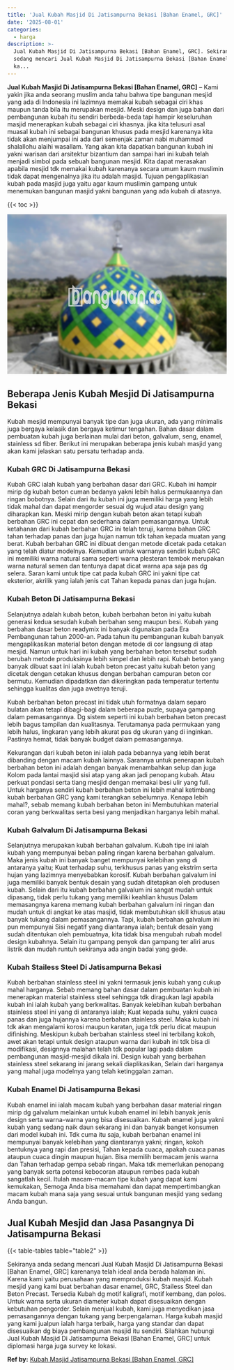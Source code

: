 ```yaml
---
title: 'Jual Kubah Masjid Di Jatisampurna Bekasi [Bahan Enamel, GRC]'
date: '2025-08-01'
categories:
  - harga
description: >-
  Jual Kubah Masjid Di Jatisampurna Bekasi [Bahan Enamel, GRC]. Sekiranya anda
  sedang mencari Jual Kubah Masjid Di Jatisampurna Bekasi [Bahan Enamel, GRC]
  ka...
---
```


**Jual Kubah Masjid Di Jatisampurna Bekasi \[Bahan Enamel, GRC\]** – Kami yakin jika anda seorang muslim anda tahu bahwa tipe bangunan mesjid yang ada di Indonesia ini lazimnya memakai kubah sebagai ciri khas maupun tanda bila itu merupakan mesjid. Meski design dan juga bahan dari pembangunan kubah itu sendiri berbeda-beda tapi hampir keseluruhan masjid menerapkan kubah sebagai ciri khasnya. jika kita telusuri asal muasal kubah ini sebagai bangunan khusus pada mesjid karenanya kita tidak akan menjumpai ini ada dari semenjak zaman nabi muhammad shalallohu alaihi wasallam. Yang akan kita dapatkan bangunan kubah ini yakni warisan dari arsitektur bizantium dan sampai hari ini kubah telah menjadi simbol pada sebuah bangunan mesjid. Kita dapat merasakan apabila mesjid tdk memakai kubah karenanya secara umum kaum muslimin tidak dapat mengenalnya jika itu adalah masjid. Tujuan pengaplikasian kubah pada masjid juga yaitu agar kaum muslimin gampang untuk menemukan bangunan masjid yakni bangunan yang ada kubah di atasnya.

{{< toc >}}

![Jual Kubah Masjid Di Jatisampurna Bekasi [Bahan Enamel, GRC]](/images/jual-kubah-masjid-27.png)

## Beberapa Jenis Kubah Mesjid Di Jatisampurna Bekasi

Kubah mesjid mempunyai banyak tipe dan juga ukuran, ada yang minimalis juga bergaya kelasik dan bergaya ketimur tengahan. Bahan dasar dalam pembuatan kubah juga berlainan mulai dari beton, galvalum, seng, enamel, stainless sd fiber. Berikut ini merupakan beberapa jenis kubah masjid yang akan kami jelaskan satu persatu terhadap anda.

### Kubah GRC Di Jatisampurna Bekasi

Kubah GRC ialah kubah yang berbahan dasar dari GRC. Kubah ini hampir mirip dg kubah beton cuman bedanya yakni lebih halus permukaannya dan ringan bobotnya. Selain dari itu kubah ini juga memiliki harga yang lebih tidak mahal dan dapat mengorder sesuai dg wujud atau design yang diharapkan kan. Meski mirip dengan kubah beton akan tetapi kubah berbahan GRC ini cepat dan sederhana dalam pemasangannya. Untuk ketahanan dari kubah berbahan GRC ini telah teruji, karena bahan GRC tahan terhadap panas dan juga hujan namun tdk tahan kepada muatan yang berat. Kubah berbahan GRC ini dibuat dengan metode dicetak pada cetakan yang telah diatur modelnya. Kemudian untuk warnanya sendiri kubah GRC ini memiliki warna natural sama seperti warna plesteran tembok merupakan warna natural semen dan tentunya dapat dicat warna apa saja pas dg selera. Saran kami untuk tipe cat pada kubah GRC ini yakni tipe cat eksterior, akrilik yang ialah jenis cat Tahan kepada panas dan juga hujan.

### Kubah Beton Di Jatisampurna Bekasi

Selanjutnya adalah kubah beton, kubah berbahan beton ini yaitu kubah generasi kedua sesudah kubah berbahan seng maupun besi. Kubah yang berbahan dasar beton readymix ini banyak digunakan pada Era Pembangunan tahun 2000-an. Pada tahun itu pembangunan kubah banyak mengaplikasikan material beton dengan metode di cor langsung di atap mesjid. Namun untuk hari ini kubah yang berbahan beton tersebut sudah berubah metode produksinya lebih simpel dan lebih rapi. Kubah beton yang banyak dibuat saat ini ialah kubah beton precast yaitu kubah beton yang dicetak dengan cetakan khusus dengan berbahan campuran beton cor bermutu. Kemudian dipadatkan dan dikeringkan pada temperatur tertentu sehingga kualitas dan juga awetnya teruji.

Kubah berbahan beton precast ini tidak utuh formatnya dalam separo bulatan akan tetapi dibagi-bagi dalam beberapa puzle, supaya gampang dalam pemasangannya. Dg sistem seperti ini kubah berbahan beton precast lebih bagus tampilan dan kualitasnya. Terutamanya pada permukaan yang lebih halus, lingkaran yang lebih akurat pas dg ukuran yang di inginkan. Pastinya hemat, tidak banyak budget dalam pemasangannya.

Kekurangan dari kubah beton ini ialah pada bebannya yang lebih berat dibanding dengan macam kubah lainnya. Sarannya untuk penerapan kubah berbahan beton ini adalah dengan banyak menambahkan selup dan juga Kolom pada lantai masjid sisi atap yang akan jadi penopang kubah. Atau perkuat pondasi serta tiang mesjid dengan memakai besi ulir yang full. Untuk harganya sendiri kubah berbahan beton ini lebih mahal ketimbang kubah berbahan GRC yang kami terangkan sebelumnya. Kenapa lebih mahal?, sebab memang kubah berbahan beton ini Membutuhkan material coran yang berkwalitas serta besi yang menjadikan harganya lebih mahal.

### Kubah Galvalum Di Jatisampurna Bekasi

Selanjutnya merupakan kubah berbahan galvalum. Kubah tipe ini ialah kubah yang mempunyai beban paling ringan karena berbahan galvalum. Maka jenis kubah ini banyak banget mempunyai kelebihan yang di antaranya yaitu; Kuat terhadap suhu, terkhusus panas yang ekstrim serta hujan yang lazimnya menyebabkan korosif. Kubah berbahan galvalum ini juga memiliki banyak bentuk desain yang sudah ditetapkan oleh produsen kubah. Selain dari itu kubah berbahan galvalum ini sangat mudah untuk dipasang, tidak perlu tukang yang memiliki keahlian khusus Dalam memasangnya karena memang kubah berbahan galvalum ini ringan dan mudah untuk di angkat ke atas masjid, tidak membutuhkan skill khusus atau banyak tukang dalam pemasangannya. Tapi, kubah berbahan galvalum ini pun mempunyai Sisi negatif yang diantaranya ialah; bentuk desain yang sudah ditentukan oleh pembuatnya, kita tidak bisa mengubah rubah model design kubahnya. Selain itu gampang penyok dan gampang ter aliri arus listrik dan mudah runtuh sekiranya ada angin badai yang gede.

### Kubah Stailess Steel Di Jatisampurna Bekasi

Kubah berbahan stainless steel ini yakni termasuk jenis kubah yang cukup mahal harganya. Sebab memang bahan dasar dalam pembuatan kubah ini menerapkan material stainless steel sehingga tdk diragukan lagi apabila kubah ini ialah kubah yang berkwalitas. Banyak kelebihan kubah berbahan stainless steel ini yang di antaranya ialah; Kuat kepada suhu, yakni cuaca panas dan juga hujannya karena berbahan stainless steel. Maka kubah ini tdk akan mengalami korosi maupun karatan, juga tdk perlu dicat maupun difinishing. Meskipun kubah berbahan stainless steel ini terbilang kokoh, awet akan tetapi untuk design ataupun warna dari kubah ini tdk bisa di modifikasi, designnya malahan telah tdk popular lagi pada dalam pembangunan masjid-mesjid dikala ini. Design kubah yang berbahan stainless steel sekarang ini jarang sekali diaplikasikan, Selain dari harganya yang mahal juga modelnya yang telah ketinggalan zaman.

### Kubah Enamel Di Jatisampurna Bekasi

Kubah enamel ini ialah macam kubah yang berbahan dasar material ringan mirip dg galvalum melainkan untuk kubah enamel ini lebih banyak jenis design serta warna-warna yang bisa disesuaikan. Kubah enamel juga yakni kubah yang sedang naik daun sekarang ini dan banyak banget konsumen dari model kubah ini. Tdk cuma itu saja, kubah berbahan enamel ini mempunyai banyak kelebihan yang diantaranya yakni; ringan, kokoh bentuknya yang rapi dan presisi, Tahan kepada cuaca, apakah cuaca panas ataupun cuaca dingin maupun hujan. Bisa memilih bermacam jenis warna dan Tahan terhadap gempa sebab ringan. Maka tdk memerlukan penopang yang banyak serta potensi kebocoran ataupun rembes pada kubah sangatlah kecil. Itulah macam-macam tipe kubah yang dapat kami kemukakan, Semoga Anda bisa memahami dan dapat mempertimbangkan macam kubah mana saja yang sesuai untuk bangunan mesjid yang sedang Anda bangun.

## Jual Kubah Mesjid dan Jasa Pasangnya Di Jatisampurna Bekasi

{{< table-tables table="table2" >}}

Sekiranya anda sedang mencari Jual Kubah Masjid Di Jatisampurna Bekasi \[Bahan Enamel, GRC\] karenanya telah ideal anda berada halaman ini. Karena kami yaitu perusahaan yang memproduksi kubah masjid. Kubah mesjid yang kami buat berbahan dasar enamel, GRC, Stailess Steel dan Beton Precast. Tersedia Kubah dg motif kaligrafi, motif kembang, dan polos. Untuk warna serta ukuran diameter kubah dapat disesuaikan dengan kebutuhan pengorder. Selain menjual kubah, kami juga menyedikan jasa pemasangannya dengan tukang yang berpengalaman. Harga kubah masjid yang kami jualpun ialah harga terbaik, harga yang standar dan dapat disesuaikan dg biaya pembangunan masjid itu sendiri. Silahkan hubungi Jual Kubah Masjid Di Jatisampurna Bekasi \[Bahan Enamel, GRC\] untuk diplomasi harga juga survey ke lokasi.

**Ref by:** [Kubah Masjid Jatisampurna Bekasi [Bahan Enamel, GRC]](https://id.wikipedia.org/wiki/Kubah)
